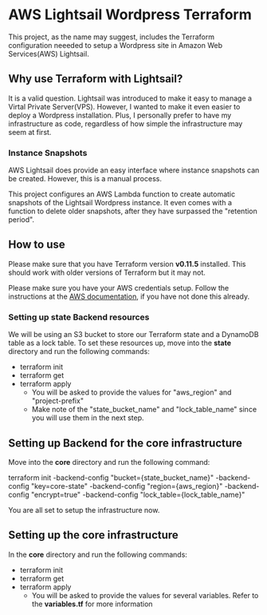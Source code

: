 # AWS Lightsail Wordpress Terraform

This project, as the name may suggest, includes the Terraform configuration neeeded to setup a Wordpress site in Amazon Web Services(AWS) Lightsail.

## Why use Terraform with Lightsail?

It is a valid question. Lightsail was introduced to make it easy to manage a Virtal Private Server(VPS). However, I wanted to make it even easier to deploy a Wordpress installation. Plus, I personally prefer to have my infrastructure as code, regardless of how simple the infrastructure may seem at first.

### Instance Snapshots

AWS Lightsail does provide an easy interface where instance snapshots can be created. However, this is a manual process.

This project configures an AWS Lambda function to create automatic snapshots of the Lightsail Wordpress instance. It even comes with a function to delete older snapshots, after they have surpassed the "retention period".

## How to use

Please make sure that you have Terraform version **v0.11.5** installed. This should work with older versions of Terraform but it may not.

Please make sure you have your AWS credentials setup. Follow the instructions at the [AWS documentation](https://docs.aws.amazon.com/general/latest/gr/aws-sec-cred-types.html), if you have not done this already.

### Setting up state Backend resources

We will be using an S3 bucket to store our Terraform state and a DynamoDB table as a lock table. To set these resources up, move into the **state** directory and run the following commands:

- terraform init
- terraform get
- terraform apply
  - You will be asked to provide the values for "aws_region" and "project-prefix"
  - Make note of the "state_bucket_name" and "lock_table_name" since you will use them in the next step.

## Setting up Backend for the core infrastructure

Move into the **core** directory and run the following command:

terraform init -backend-config "bucket={state_bucket_name}" -backend-config "key=core-state" -backend-config "region={aws_region}" -backend-config "encrypt=true" -backend-config "lock_table={lock_table_name}"

You are all set to setup the infrastructure now.

## Setting up the core infrastructure

In the **core** directory and run the following commands:

- terraform init
- terraform get
- terraform apply
  - You will be asked to provide the values for several variables. Refer to the **variables.tf** for more information
